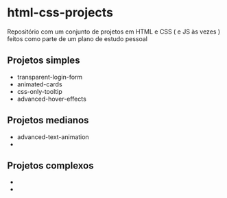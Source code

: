 # html-css-projects

Repositório com um conjunto de projetos em HTML e CSS ( e JS às vezes ) feitos como parte de um plano de estudo pessoal

## Projetos simples
- transparent-login-form
- animated-cards
- css-only-tooltip
- advanced-hover-effects

## Projetos medianos
- advanced-text-animation
- 

## Projetos complexos
- 
- 
